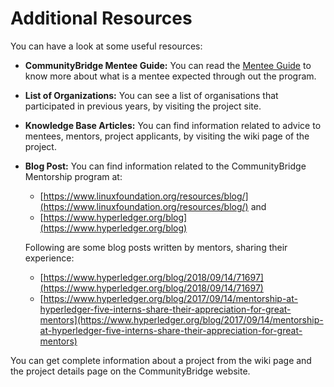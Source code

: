 # Additional Resources

You can have a look at some useful resources:

* **CommunityBridge Mentee Guide:** You can read the [Mentee Guide](../mentee-guide/) to know more about what is a mentee expected through out the program.
* **List of Organizations:** You can see a list of organisations that participated in previous years, by visiting the project site.
* **Knowledge Base Articles:** You can find information related to advice to mentees, mentors, project applicants, by visiting the wiki page of the project.
* **Blog Post:** You can find information related to the CommunityBridge Mentorship program at:

  * [https://www.linuxfoundation.org/resources/blog/](https://www.linuxfoundation.org/resources/blog/) and
  * [https://www.hyperledger.org/blog](https://www.hyperledger.org/blog)

  Following are some blog posts written by mentors, sharing their experience:

  * [https://www.hyperledger.org/blog/2018/09/14/71697](https://www.hyperledger.org/blog/2018/09/14/71697)
  * [https://www.hyperledger.org/blog/2017/09/14/mentorship-at-hyperledger-five-interns-share-their-appreciation-for-great-mentors](https://www.hyperledger.org/blog/2017/09/14/mentorship-at-hyperledger-five-interns-share-their-appreciation-for-great-mentors)

You can get complete information about a project from the wiki page and the project details page on the CommunityBridge website.

